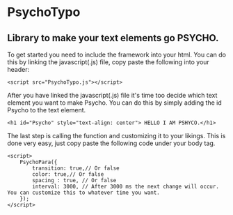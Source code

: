 # PsychoTypo
## Library to make your text elements go PSYCHO.

To get started you need to include the framework into your html.
You can do this by linking the javascript(.js) file, copy paste the following into your header:
```
<script src="PsychoTypo.js"></script>
```

After you have linked the javascript(.js) file it's time too decide which text element you want to make Psycho. You can do this by simply adding the id Psycho to the text element.
```
<h1 id="Psycho" style="text-align: center"> HELLO I AM PSHYCO.</h1>
```

The last step is calling the function and customizing it to your likings. This is done very easy, just copy paste the following code under your body tag. 
```
<script>
	PsychoPara({
		transition: true,// Or false
		color: true,// Or false
		spacing : true, // Or false
		interval: 3000, // After 3000 ms the next change will occur. You can customize this to whatever time you want. 
	});
</script>
```
